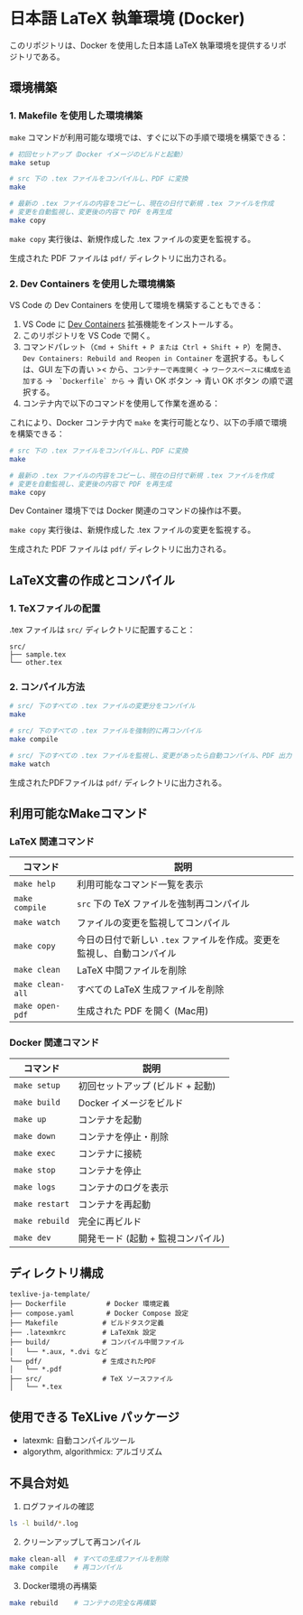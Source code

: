 # 日本語 LaTeX 執筆環境 (Docker)

このリポジトリは、Docker を使用した日本語 LaTeX 執筆環境を提供するリポジトリである。

## 環境構築

### 1. Makefile を使用した環境構築

`make` コマンドが利用可能な環境では、すぐに以下の手順で環境を構築できる：

```bash
# 初回セットアップ（Docker イメージのビルドと起動）
make setup

# src 下の .tex ファイルをコンパイルし、PDF に変換
make

# 最新の .tex ファイルの内容をコピーし、現在の日付で新規 .tex ファイルを作成
# 変更を自動監視し、変更後の内容で PDF を再生成
make copy
```

`make copy` 実行後は、新規作成した .tex ファイルの変更を監視する。

生成された PDF ファイルは `pdf/` ディレクトリに出力される。

### 2. Dev Containers を使用した環境構築

VS Code の Dev Containers を使用して環境を構築することもできる：

1. VS Code に [Dev Containers](https://marketplace.visualstudio.com/items?itemName=ms-vscode-remote.remote-containers) 拡張機能をインストールする。
2. このリポジトリを VS Code で開く。
3. コマンドパレット（`Cmd + Shift + P または Ctrl + Shift + P`）を開き、`Dev Containers: Rebuild and Reopen in Container` を選択する。もしくは、GUI 左下の青い >< から、`コンテナーで再度開く` -> `ワークスペースに構成を追加する` -> `` `Dockerfile` から`` -> 青い OK ボタン -> 青い OK ボタン の順で選択する。
4. コンテナ内で以下のコマンドを使用して作業を進める：

これにより、Docker コンテナ内で `make` を実行可能となり、以下の手順で環境を構築できる：

```bash
# src 下の .tex ファイルをコンパイルし、PDF に変換
make

# 最新の .tex ファイルの内容をコピーし、現在の日付で新規 .tex ファイルを作成
# 変更を自動監視し、変更後の内容で PDF を再生成
make copy
```
Dev Container 環境下では Docker 関連のコマンドの操作は不要。

`make copy` 実行後は、新規作成した .tex ファイルの変更を監視する。

生成された PDF ファイルは `pdf/` ディレクトリに出力される。

## LaTeX文書の作成とコンパイル

### 1. TeXファイルの配置
.tex ファイルは `src/` ディレクトリに配置すること：
```
src/
├── sample.tex
└── other.tex
```

### 2. コンパイル方法

```bash
# src/ 下のすべての .tex ファイルの変更分をコンパイル
make

# src/ 下のすべての .tex ファイルを強制的に再コンパイル
make compile

# src/ 下のすべての .tex ファイルを監視し、変更があったら自動コンパイル、PDF 出力
make watch
```

生成されたPDFファイルは `pdf/` ディレクトリに出力される。

## 利用可能なMakeコマンド

### LaTeX 関連コマンド

| コマンド          | 説明                                                         |
|------------------|-------------------------------------------------------------|
| `make help`      | 利用可能なコマンド一覧を表示 |
| `make compile`   | `src` 下の TeX ファイルを強制再コンパイル |
| `make watch`     | ファイルの変更を監視してコンパイル |
| `make copy`      | 今日の日付で新しい `.tex` ファイルを作成。変更を監視し、自動コンパイル |
| `make clean`     | LaTeX 中間ファイルを削除 |
| `make clean-all` | すべての LaTeX 生成ファイルを削除 |
| `make open-pdf`  | 生成された PDF を開く (Mac用) |

### Docker 関連コマンド

| コマンド          | 説明                          |
|------------------|------------------------------|
| `make setup`     | 初回セットアップ (ビルド + 起動) |
| `make build`     | Docker イメージをビルド |
| `make up`        | コンテナを起動 |
| `make down`      | コンテナを停止・削除 |
| `make exec`      | コンテナに接続 |
| `make stop`      | コンテナを停止 |
| `make logs`      | コンテナのログを表示 |
| `make restart`   | コンテナを再起動 |
| `make rebuild`   | 完全に再ビルド |
| `make dev`       | 開発モード (起動 + 監視コンパイル) |

## ディレクトリ構成

```
texlive-ja-template/
├── Dockerfile          # Docker 環境定義
├── compose.yaml        # Docker Compose 設定
├── Makefile           # ビルドタスク定義
├── .latexmkrc         # LaTeXmk 設定
├── build/             # コンパイル中間ファイル
│   └── *.aux, *.dvi など
└── pdf/               # 生成されたPDF
│   └── *.pdf
├── src/               # TeX ソースファイル
│   └── *.tex
```

## 使用できる TeXLive パッケージ

- latexmk: 自動コンパイルツール
- algorythm, algorithmicx: アルゴリズム

## 不具合対処

1. ログファイルの確認
```bash
ls -l build/*.log
```

2. クリーンアップして再コンパイル
```bash
make clean-all  # すべての生成ファイルを削除
make compile    # 再コンパイル
```

3. Docker環境の再構築
```bash
make rebuild    # コンテナの完全な再構築
```
